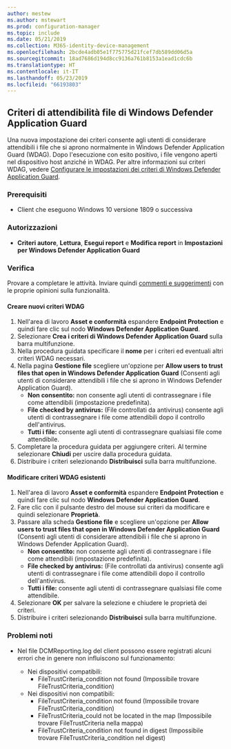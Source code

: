 ```yaml
---
author: mestew
ms.author: mstewart
ms.prod: configuration-manager
ms.topic: include
ms.date: 05/21/2019
ms.collection: M365-identity-device-management
ms.openlocfilehash: 2bcde4adb05e1f775775d21fcef7db589dd06d5a
ms.sourcegitcommit: 18ad7686d194d8cc9136a761b8153a1ead1cdc6b
ms.translationtype: HT
ms.contentlocale: it-IT
ms.lasthandoff: 05/23/2019
ms.locfileid: "66193803"
---
```

## <a name="bkmk_wdag"></a> Criteri di attendibilità file di Windows Defender Application Guard

<!--3555858-->
Una nuova impostazione dei criteri consente agli utenti di considerare attendibili i file che si aprono normalmente in Windows Defender Application Guard (WDAG). Dopo l'esecuzione con esito positivo, i file vengono aperti nel dispositivo host anziché in WDAG. Per altre informazioni sui criteri WDAG, vedere [Configurare le impostazioni dei criteri di Windows Defender Application Guard](https://docs.microsoft.com/windows/security/threat-protection/windows-defender-application-guard/configure-wd-app-guard).

### <a name="prerequisites"></a>Prerequisiti

- Client che eseguono Windows 10 versione 1809 o successiva

### <a name="permissions"></a>Autorizzazioni

- **Criteri autore**, **Lettura**, **Esegui report** e **Modifica report** in **Impostazioni per Windows Defender Application Guard**

### <a name="try-it-out"></a>Verifica

Provare a completare le attività. Inviare quindi [commenti e suggerimenti](/sccm/core/understand/find-help#product-feedback) con le proprie opinioni sulla funzionalità.

#### <a name="create-a-new-wdag-policy"></a>Creare nuovi criteri WDAG

1. Nell'area di lavoro **Asset e conformità** espandere **Endpoint Protection** e quindi fare clic sul nodo **Windows Defender Application Guard**.
1. Selezionare **Crea i criteri di Windows Defender Application Guard** sulla barra multifunzione.
1. Nella procedura guidata specificare il **nome** per i criteri ed eventuali altri criteri WDAG necessari.
1. Nella pagina **Gestione file** scegliere un'opzione per **Allow users to trust files that open in Windows Defender Application Guard** (Consenti agli utenti di considerare attendibili i file che si aprono in Windows Defender Application Guard).
     - **Non consentito:** non consente agli utenti di contrassegnare i file come attendibili (impostazione predefinita).
     - **File checked by antivirus:** (File controllati da antivirus) consente agli utenti di contrassegnare i file come attendibili dopo il controllo dell'antivirus.
     - **Tutti i file:** consente agli utenti di contrassegnare qualsiasi file come attendibile.
1. Completare la procedura guidata per aggiungere criteri. Al termine selezionare **Chiudi** per uscire dalla procedura guidata.
1. Distribuire i criteri selezionando **Distribuisci** sulla barra multifunzione.

#### <a name="edit-an-existing-wdag-policy"></a>Modificare criteri WDAG esistenti

1. Nell'area di lavoro **Asset e conformità** espandere **Endpoint Protection** e quindi fare clic sul nodo **Windows Defender Application Guard**.
1. Fare clic con il pulsante destro del mouse sui criteri da modificare e quindi selezionare **Proprietà**.
1. Passare alla scheda **Gestione file** e scegliere un'opzione per **Allow users to trust files that open in Windows Defender Application Guard** (Consenti agli utenti di considerare attendibili i file che si aprono in Windows Defender Application Guard).
     - **Non consentito:** non consente agli utenti di contrassegnare i file come attendibili (impostazione predefinita).
     - **File checked by antivirus:** (File controllati da antivirus) consente agli utenti di contrassegnare i file come attendibili dopo il controllo dell'antivirus.
     - **Tutti i file:** consente agli utenti di contrassegnare qualsiasi file come attendibile.
1. Selezionare **OK** per salvare la selezione e chiudere le proprietà dei criteri.
1. Distribuire i criteri selezionando **Distribuisci** sulla barra multifunzione.


### <a name="known-issues"></a>Problemi noti

- Nel file DCMReporting.log del client possono essere registrati alcuni errori che in genere non influiscono sul funzionamento:

  - Nei dispositivi compatibili:
    - FileTrustCriteria_condition not found (Impossibile trovare FileTrustCriteria_condition)
  - Nei dispositivi non compatibili:
    - FileTrustCriteria_condition not found (Impossibile trovare FileTrustCriteria_condition)
    - FileTrustCriteria_could not be located in the map (Impossibile trovare FileTrustCriteria nella mappa)
    - FileTrustCriteria_condition not found in digest (Impossibile trovare FileTrustCriteria_condition nel digest)
